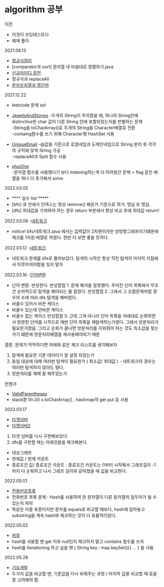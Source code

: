 # algorithm 공부

이전
- 이것이 코딩테스트다
- 예제 풀이

2021.09.13 
- [정규식정리](https://github.com/GayoungYoon/algorithm/blob/master/%EC%A0%95%EA%B7%9C%EC%8B%9D/%EC%A0%95%EA%B7%9C%EC%8B%9D.md)
- [comparator과 sort] 문자열 내 마음대로 정렬하기.java
- [신규아이디 추천](https://github.com/GayoungYoon/algorithm/blob/master/%EC%A0%95%EA%B7%9C%EC%8B%9D/%EC%8B%A0%EA%B7%9C%EC%95%84%EC%9D%B4%EB%94%94%EC%B6%94%EC%B2%9C_%EC%A0%95%EA%B7%9C%EC%8B%9D%ED%92%80%EC%9D%B4.java)
- 정규식과 replaceAll
- [문자숫자열과 영단어](https://github.com/GayoungYoon/algorithm/blob/master/%EB%AC%B8%EC%9E%90%EC%97%B4/%EB%AC%B8%EC%9E%90%EC%88%AB%EC%9E%90%EC%97%B4%EA%B3%BC%EC%98%81%EB%8B%A8%EC%96%B4_replaceAll%EC%9D%84%20%EC%9D%B4%EC%9A%A9%ED%95%9C%20%ED%92%80%EC%9D%B4.java)


2021.12.22
- leetcode 문제 sol
- [JewelsAndStones](https://github.com/GayoungYoon/algorithm/blob/master/%EB%AC%B8%EC%9E%90%EC%97%B4/JewelsAndStones.java) 
-두개의 String이 주어졌을 때, 하나의 String안에 distinctive한 char 값이 다른 String 안에 포함되었는지를 판별하는 문제  
-String을 toCharArray()로 두개의 String을 Character배열로 전환  
-containg함수를 쓰기 위해 Character형 HashSet 사용

- [UniqueEmail](https://github.com/GayoungYoon/algorithm/blob/master/%EB%AC%B8%EC%9E%90%EC%97%B4/UniqueEmail.java) 
-@값을 기준으로 로컬네임과 도메인네임으로 String 분리 후 각각의 규칙에 맞게 String 가공  
-replaceAll과 Split 함수 사용

- [plusOne](https://github.com/GayoungYoon/algorithm/blob/master/%EB%AC%B8%EC%9E%90%EC%97%B4/plusOne.java)  
-문자열 함수를 사용했다기 보다 indexing하는게 더 어려웠던 문제 > flag 같은 배열을 하나 더 추가해서 solve


2022.03.05
- **** 실수 list *****
- [bfs] 큐 안에서 인덱스는 항상 remove() 해온거 기준으로 하기. 명심 또 명심.
- [dfs] 최대값을 가져와야 하는 경우 return 부분에서 항상 비교 후에 최대값 return! 


2022.03.06
-[네트워크](https://github.com/GayoungYoon/algorithm/blob/master/DFS/%EB%84%A4%ED%8A%B8%EC%9B%8C%ED%81%AC.java)
- notice! bfs/네트워크.java 에서는 입력값이 2차원이지만 양방향그래프이기떄문에 체크를 1차원 배열로 하였다. 한번 더 보면 좋을 듯하다.

2022.03.12
-[네트워크](https://github.com/GayoungYoon/algorithm/blob/master/BFS/%EB%84%A4%ED%8A%B8%EC%9B%8C%ED%81%AC.java)
- 네트워크 문제를 dfs로 풀어보았다. 탐색의 시작은 항상 직전 탐색의 마지막 지점에서 이루어져야함을 잊지 말자

2022.03.16
-[단어변환](https://github.com/GayoungYoon/algorithm/blob/master/DFS/%EB%8B%A8%EC%96%B4%EB%B3%80%ED%99%98.java)
- 단어 변환. 반성한다.
반성할점 1. 문제 해석을 잘못했다. 주어진 단어 목록에서 무조건 순차적으로 탐색을 해야되는 줄 알았다.
반성할점 2. 그래서 그 조합문제처럼 경우의 수에 따라 dfs 탐색을 해버렸다. 
 - 바꿀수 있어서 바꾼 케이스
 - 바꿀수 있는데 안바꾼 케이스
 - 바꿀수 없는 케이스
반성할점 3. 근데 그게 아니라 단어 목록을 차례대로 순회하면서 방문한 단어를 시작으로 매번 단어 목록을 재탐색하는거였다.
          그래서 방문처리가 필요한거였음. 그리고 순회가 끝나면 방문처리를 지워줘야 하는 것도 최소값을 찾는거기 떄문에 방문처리배열을 재사용해야되기 때문

결론. 문제가 막막하다면 아래와 같은 체크 리스트를 생각해보자
1. 탐색에 필요한 기준 데이터가 잘 설정 되었는가
2. 동일 대상에 대해 여러번 탐색이 필요한가 ( 최소값/ 최대값 ) - 네트워크의 경우는 여러번 탐색하지 않아도 됐다.
3. 방문처리를 제때 잘 해주었는가


언젠가
- [ValidParentheses](https://github.com/GayoungYoon/algorithm/blob/master/Stack/ValidParentheses.java)
- stack뿐 아니라 s.toCharArray() , hashmap의 get put 등 사용

2022.03.17
- [타겟넘버](https://github.com/GayoungYoon/algorithm/blob/master/DFS/%ED%83%80%EC%BC%93%EB%84%98%EB%B2%84.java)
- [타켓넘버2](https://github.com/GayoungYoon/algorithm/blob/master/DFS/%ED%83%80%EA%B2%9F%EB%84%98%EB%B2%842.java)
1. 타겟 넘버를 다시 구현해보았다.
2. dfs를 구현할 때는 아래것을을 체크해본다.
- 대상그래프
- 현재값 / 현재 카운트
- 종료조건 값/ 종료조건 카운트
: 종료조건 카운트는 0부터 시작해서 그래프길이 -1 까지 다 순회하고 나서 그래프 길이와 같아졌을 때 값을 비교한다.

2022.05.01
- [전화번호목록](https://github.com/GayoungYoon/algorithm/blob/master/Hash/%EC%A0%84%ED%99%94%EB%B2%88%ED%98%B8%EB%AA%A9%EB%A1%9D.java)
- 전화번호 목록 문제 : Hash를 사용하여 한 문자열이 다른 문자열의 접두어가 될 수 있는지 파악
- 똑같은 이중 포문이지만 문자를 equals로 비교할 때보다, hash에 담아놓고 substring을 계속 hash와 체크하는 것이 더 효율적이었다.

2022.05.02
 - [위장]( https://github.com/GayoungYoon/algorithm/blob/master/Hash/%EC%9C%84%EC%9E%A5.java )
- hash를 사용할 땐 get 이후 null인지 체크하지 말고 contains 함수를 쓰자
- hash를 iterationing 하고 싶을 떈 ( String key : map.keySet()){ ... } 을 사용

2022.05.28
 - [기능개발](https://github.com/GayoungYoon/algorithm/blob/master/Queue/%EA%B8%B0%EB%8A%A5%EA%B0%9C%EB%B0%9C.java)
 - 두가지 값을 비교할 땐, 기준값을 다시 바꿔주는 과정 / 마지막 값을 비교할 때 등을 잘 고려해야 함.
